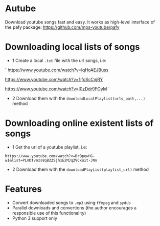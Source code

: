 # Autube
Download youtube songs fast and easy. It works as high-level interface of the pafy package: https://github.com/mps-youtube/pafy
# Downloading local lists of songs
- 1 Create a local `.txt` file with the url songs, i.e:

`
https://www.youtube.com/watch?v=lqHoAEJBuss

https://www.youtube.com/watch?v=1jfoScCnjRY

https://www.youtube.com/watch?v=I0zDdr9FOyM
`

- 2 Download them with the `downloadLocalPlaylist(urls_path,...)` method

# Downloading online existent lists of songs
- 1 Get the url of a youtube playlist, i.e:

`https://www.youtube.com/watch?v=BrBpewHG-wI&list=PLmDTvnzs8qB22Sjh1E2MJq2VCxuit-JNn`

- 2 Download them with the `downloadPlayList(playlist_url)` method

# Features
- Convert downloaded songs to `.mp3` using `ffmpeg` and `pydub`
- Parallel downloads and convertions (the author encourages a responsible use of this functionality)
- Python 3 support only
